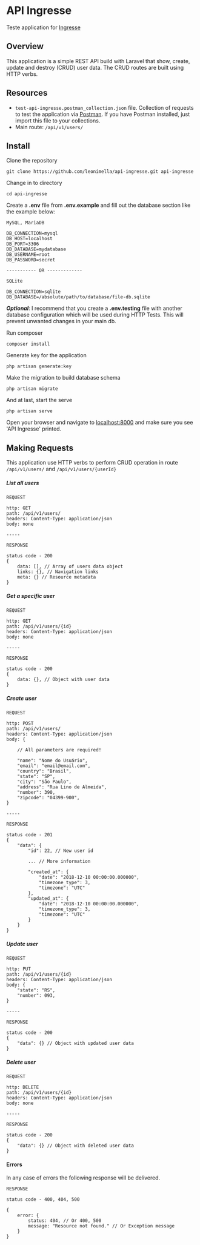 # API Ingresse

Teste application for [Ingresse](https://www.ingresse.com/)

## Overview
 This application is a simple REST API build with Laravel that show, create, update and destroy (CRUD) user data. The CRUD routes are built using HTTP verbs.
 
## Resources

- `test-api-ingresse.postman_collection.json` file. Collection of requests to test the application via [Postman](https://postman.co). If you have Postman installed, just import this file to your collections.
- Main route: `/api/v1/users/`

## Install
Clone the repository
```
git clone https://github.com/leonimella/api-ingresse.git api-ingresse
```

Change in to directory
```
cd api-ingresse
```

Create a **.env** file from **.env.example** and fill out the database section like the example below:
```
MySQL, MariaDB

DB_CONNECTION=mysql
DB_HOST=localhost
DB_PORT=3306
DB_DATABASE=mydatabase
DB_USERNAME=root
DB_PASSWORD=secret

----------- OR -------------

SQLite

DB_CONNECTION=sqlite
DB_DATABASE=/absolute/path/to/database/file-db.sqlite
```

_**Optional**_: I recommend that you create a **.env.testing** file with another database configuration which will be used during HTTP Tests. This will prevent unwanted changes in your main db.


Run composer
```
composer install
```
    
Generate key for the application
```
php artisan generate:key
```
Make the migration to build database schema
```
php artisan migrate
```
And at last, start the serve
```
php artisan serve
```
Open your browser and navigate to [localhost:8000](http://localhost:8000) and make sure you see 'API Ingresse' printed.

## Making Requests

This application use HTTP verbs to perform CRUD operation in route `/api/v1/users/` and `/api/v1/users/{userId}`

##### List all users
```
REQUEST

http: GET
path: /api/v1/users/
headers: Content-Type: application/json
body: none

-----

RESPONSE

status code - 200
{
    data: [], // Array of users data object
    links: {}, // Navigation links
    meta: {} // Resource metadata
}
```
##### Get a specific user
```
REQUEST

http: GET
path: /api/v1/users/{id}
headers: Content-Type: application/json
body: none

-----

RESPONSE

status code - 200
{
    data: {}, // Object with user data
}
```
##### Create user
```
REQUEST

http: POST
path: /api/v1/users/
headers: Content-Type: application/json
body: {
    
    // All parameters are required!
    
    "name": "Nome do Usuário",
    "email": "email@email.com",
    "country": "Brasil",
    "state": "SP",
    "city": "São Paulo",
    "address": "Rua Lino de Almeida",
    "number": 390,
    "zipcode": "04399-900",
}

-----

RESPONSE

status code - 201
{
    "data": {
        "id": 22, // New user id
        
        ... // More information
        
        "created_at": {
            "date": "2018-12-10 00:00:00.000000",
            "timezone_type": 3,
            "timezone": "UTC"
        },
        "updated_at": {
            "date": "2018-12-10 00:00:00.000000",
            "timezone_type": 3,
            "timezone": "UTC"
        }
    }
}
```
##### Update user
```
REQUEST

http: PUT
path: /api/v1/users/{id}
headers: Content-Type: application/json
body: {
    "state": "RS",
    "number": 093,
}

-----

RESPONSE

status code - 200
{
    "data": {} // Object with updated user data
}
```
##### Delete user
```
REQUEST

http: DELETE
path: /api/v1/users/{id}
headers: Content-Type: application/json
body: none

-----

RESPONSE

status code - 200
{
    "data": {} // Object with deleted user data
}
```
#### Errors
In any case of errors the following response will be delivered.
```
RESPONSE

status code - 400, 404, 500

{
    error: {
        status: 404, // Or 400, 500
        message: "Resource not found." // Or Exception message
    }
}
```